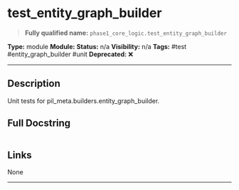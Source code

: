 # test_entity_graph_builder
> **Fully qualified name:** `phase1_core_logic.test_entity_graph_builder`

**Type:** module
**Module:** 
**Status:** n/a
**Visibility:** n/a
**Tags:** #test #entity_graph_builder #unit
**Deprecated:** ❌

---

## Description
Unit tests for pil_meta.builders.entity_graph_builder.

## Full Docstring
```

```

## Links
None

---
